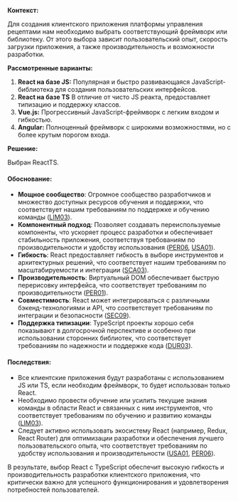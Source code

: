 **Контекст:** 

Для создания клиентского приложения платформы управления рецептами нам необходимо выбрать соответствующий фреймворк или библиотеку. От этого выбора зависит пользовательский опыт, скорость загрузки приложения, а также производительность и возможности разработки.

**Рассмотренные варианты:**

1. **React на базе JS:** Популярная и быстро развивающаяся JavaScript-библиотека для создания пользовательских интерфейсов.
2. **React на базе TS** В отличие от чисто JS реакта, предоставляет типизацию и поддержку классов. 
3. **Vue.js:** Прогрессивный JavaScript-фреймворк с легким входом и гибкостью.
4. **Angular:** Полноценный фреймворк с широкими возможностями, но с более крутым порогом входа.

**Решение:**

Выбран ReactTS. 

#### Обоснование:

- **Мощное сообщество**: Огромное сообщество разработчиков и множество доступных ресурсов обучения и поддержки, что соответствует нашим требованиям по поддержке и обучению команды ([LIM03](#LIM03)).
- **Компонентный подход**: Позволяет создавать переиспользуемые компоненты, что ускоряет процесс разработки и обеспечивает стабильность приложения, соответствуя требованиям по производительности и удобству использования ([PER06](#PER06), [USA01](#USA01)).
- **Гибкость**: React предоставляет гибкость в выборе инструментов и архитектурных решений, что соответствует нашим требованиям по масштабируемости и интеграции ([SCA03](#SCA03)).
- **Производительность**: Виртуальный DOM обеспечивает быструю перерисовку интерфейса, что соответствует требованиям по производительности ([PER01](#PER01)).
- **Совместимость**: React может интегрироваться с различными бэкенд-технологиями и API, что соответствует требованиям по интеграции и безопасности ([SEC09](#SEC09)).
- **Поддержка типизации**: TypeScript проекты хорошо себя показывают в долгосрочной перспективе и особенно при использовании сторонних библиотек, что соответствует требованиям по надежности и поддержке кода ([DUR03](#DUR03)).

#### Последствия:

- Все клиентские приложения будут разработаны с использованием JS или TS, если необходим фреймворк, то будет использован только React.
- Необходимо провести обучение или усилить текущие знания команды в области React и связанных с ним инструментов, что соответствует требованиям по обучению и развитию команды ([LIM03](#LIM03)).
- Следует активно использовать экосистему React (например, Redux, React Router) для оптимизации разработки и обеспечения лучшего пользовательского опыта, что соответствует требованиям по удобству использования и производительности ([USA01](#USA01), [PER06](#PER06)).

В результате, выбор React с TypeScript обеспечит высокую гибкость и производительность разработки клиентского приложения, что критически важно для успешного функционирования и удовлетворения потребностей пользователей.